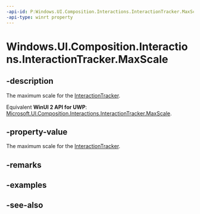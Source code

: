 ```yaml
---
-api-id: P:Windows.UI.Composition.Interactions.InteractionTracker.MaxScale
-api-type: winrt property
---
```


<!-- Property syntax
public float MaxScale { get;  set; }
-->

# Windows.UI.Composition.Interactions.InteractionTracker.MaxScale

## -description
The maximum scale for the [InteractionTracker](interactiontracker.md).

Equivalent **WinUI 2 API for UWP**: [Microsoft.UI.Composition.Interactions.InteractionTracker.MaxScale](/windows/winui/api/microsoft.ui.composition.interactions.interactiontracker.maxscale).

## -property-value
The maximum scale for the [InteractionTracker](interactiontracker.md).

## -remarks

## -examples

## -see-also
